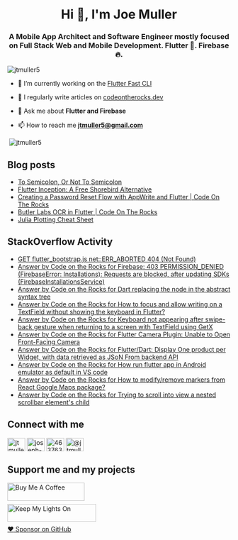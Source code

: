 <h1 align="center">Hi 👋, I'm Joe Muller</h1>
<h3 align="center">A Mobile App Architect and Software Engineer mostly focused on Full Stack Web and Mobile Development. Flutter 💙. Firebase 🔥.</h3>

<p align="left"> <img src="https://komarev.com/ghpvc/?username=jtmuller5&label=Profile%20views&color=0e75b6&style=flat" alt="jtmuller5" /> </p>

- 🔭 I’m currently working on the [Flutter Fast CLI](https://pub.dev/packages/flutter_fast_cli)

- 📝 I regularly write articles on [codeontherocks.dev](https://codeontherocks.dev/blog)

- 💬 Ask me about **Flutter and Firebase**

- 📫 How to reach me **jtmuller5@gmail.com**
<p>&nbsp;<img align="center" src="https://github-readme-stats.vercel.app/api?username=jtmuller5&show_icons=true&locale=en" alt="jtmuller5" /></p>


## Blog posts
<!-- MEDIUM-STORY-LIST:START -->
- [To Semicolon, Or Not To Semicolon](https://jtmuller5.medium.com/to-semicolon-or-not-to-semicolon-e095d74be5dc?source=rss-832e1120db1f------2)
- [Flutter Inception: A Free Shorebird Alternative](https://jtmuller5.medium.com/flutter-inception-18e2e8217fb?source=rss-832e1120db1f------2)
- [Creating a Password Reset Flow with AppWrite and Flutter | Code On The Rocks](https://jtmuller5.medium.com/creating-a-password-reset-flow-with-appwrite-and-flutter-code-on-the-rocks-9db556be3cb7?source=rss-832e1120db1f------2)
- [Butler Labs OCR in Flutter | Code On The Rocks](https://jtmuller5.medium.com/butler-labs-ocr-in-flutter-code-on-the-rocks-423518f2713a?source=rss-832e1120db1f------2)
- [Julia Plotting Cheat Sheet](https://jtmuller5.medium.com/julia-plotting-cheat-sheet-fc67086f8c17?source=rss-832e1120db1f------2)
<!-- MEDIUM-STORY-LIST:END -->

## StackOverflow Activity
<!-- STACKOVERFLOW:START -->
- [GET flutter_bootstrap.js net::ERR_ABORTED 404 &lpar;Not Found&rpar;](https://stackoverflow.com/questions/78586612/get-flutter-bootstrap-js-neterr-aborted-404-not-found)
- [Answer by Code on the Rocks for Firebase: 403 PERMISSION_DENIED &lpar;FirebaseError: Installations&rpar;: Requests are blocked, after updating SDKs &lpar;FirebaseInstallationsService&rpar;](https://stackoverflow.com/questions/58495985/firebase-403-permission-denied-firebaseerror-installations-requests-are-blo/78570934#78570934)
- [Answer by Code on the Rocks for Dart replacing the node in the abstract syntax tree](https://stackoverflow.com/questions/45266949/dart-replacing-the-node-in-the-abstract-syntax-tree/78567967#78567967)
- [Answer by Code on the Rocks for How to focus and allow writing on a TextField without showing the keyboard in Flutter?](https://stackoverflow.com/questions/78556992/how-to-focus-and-allow-writing-on-a-textfield-without-showing-the-keyboard-in-fl/78557009#78557009)
- [Answer by Code on the Rocks for Keyboard not appearing after swipe-back gesture when returning to a screen with TextField using GetX](https://stackoverflow.com/questions/78556704/keyboard-not-appearing-after-swipe-back-gesture-when-returning-to-a-screen-with/78556777#78556777)
- [Answer by Code on the Rocks for Flutter Camera Plugin: Unable to Open Front-Facing Camera](https://stackoverflow.com/questions/78556582/flutter-camera-plugin-unable-to-open-front-facing-camera/78556759#78556759)
- [Answer by Code on the Rocks for Flutter/Dart: Display One product per Widget, with data retrieved as JSoN From backend API](https://stackoverflow.com/questions/78554829/flutter-dart-display-one-product-per-widget-with-data-retrieved-as-json-from-b/78554920#78554920)
- [Answer by Code on the Rocks for How run flutter app in Android emulator as default in VS code](https://stackoverflow.com/questions/78554879/how-run-flutter-app-in-android-emulator-as-default-in-vs-code/78554900#78554900)
- [Answer by Code on the Rocks for How to modify/remove markers from React Google Maps package?](https://stackoverflow.com/questions/78525060/how-to-modify-remove-markers-from-react-google-maps-package/78551860#78551860)
- [Answer by Code on the Rocks for Trying to scroll into view a nested scrollbar element&#39;s child](https://stackoverflow.com/questions/73379182/trying-to-scroll-into-view-a-nested-scrollbar-elements-child/78551706#78551706)
<!-- STACKOVERFLOW:END -->

## Connect with me
<p align="left">
<a href="https://twitter.com/codd_ontherocks" target="_blank"><img align="center" src="https://raw.githubusercontent.com/rahuldkjain/github-profile-readme-generator/master/src/images/icons/Social/twitter.svg" alt="jtmuller5" height="30" width="40" /></a>
<a href="https://linkedin.com/in/joseph-muller-iii-59671a10a" target="_blank"><img align="center" src="https://raw.githubusercontent.com/rahuldkjain/github-profile-readme-generator/master/src/images/icons/Social/linked-in-alt.svg" alt="joseph-muller-iii-59671a10a" height="30" width="40" /></a>
<a href="https://stackoverflow.com/users/12806961" target="_blank"><img align="center" src="https://raw.githubusercontent.com/rahuldkjain/github-profile-readme-generator/master/src/images/icons/Social/stack-overflow.svg" alt="4637638" height="30" width="40" /></a>
<a href="https://medium.com/@jtmuller5" target="_blank"><img align="center" src="https://raw.githubusercontent.com/rahuldkjain/github-profile-readme-generator/master/src/images/icons/Social/medium.svg" alt="@jtmuller5" height="30" width="40" /></a>
</p>

## Support me and my projects

<a href="https://buymeacoffee.com/mullr" target="_blank"><img align="left" src="https://cdn.buymeacoffee.com/buttons/default-orange.png" alt="Buy Me A Coffee" height="41" width="174"></a>
<br>
<br>

<a href="https://keepmylightson.xyz/support/joemuller" target="_blank"><img align="left" src="https://cdn.jsdelivr.net/gh/jtmuller5/strike/socials/Keep My Lights On BWY.png" alt="Keep My Lights On" height="40" width="200"></a>
<br>
<br>

[:heart: Sponsor on GitHub](https://github.com/sponsors/jtmuller5) 

